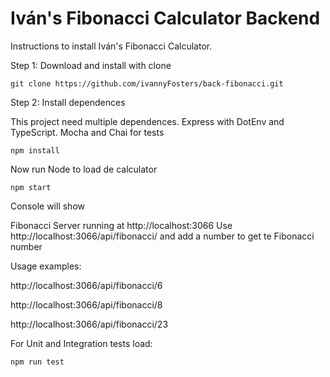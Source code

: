 # Iván's Fibonacci Calculator Backend

Instructions to install Iván's Fibonacci Calculator.

Step 1: Download and install with clone

    git clone https://github.com/ivannyFosters/back-fibonacci.git

Step 2: Install dependences

This project need multiple dependences. Express with DotEnv and TypeScript. Mocha and Chai for tests
      
    npm install
  
Now run Node to load de calculator

    npm start
  
Console will show 

  Fibonacci Server running at http://localhost:3066
  Use http://localhost:3066/api/fibonacci/ and add a number to get te Fibonacci number
  
  
Usage examples:

  http://localhost:3066/api/fibonacci/6
  
  http://localhost:3066/api/fibonacci/8
  
  http://localhost:3066/api/fibonacci/23

For Unit and Integration tests load:

    npm run test

